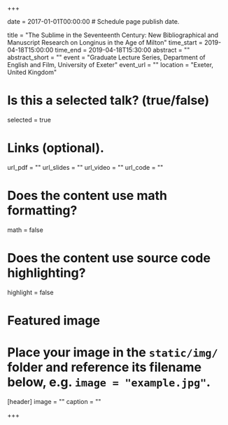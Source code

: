 +++

date = 2017-01-01T00:00:00  # Schedule page publish date.

title = "The Sublime in the Seventeenth Century: New Bibliographical and Manuscript Research on Longinus in the Age of Milton"
time_start = 2019-04-18T15:00:00
time_end = 2019-04-18T15:30:00
abstract = ""
abstract_short = ""
event = "Graduate Lecture Series, Department of English and Film, University of Exeter"
event_url = ""
location = "Exeter, United Kingdom"

# Is this a selected talk? (true/false)
selected = true

# Links (optional).
url_pdf = ""
url_slides = ""
url_video = ""
url_code = ""

# Does the content use math formatting?
math = false

# Does the content use source code highlighting?
highlight = false

# Featured image
# Place your image in the `static/img/` folder and reference its filename below, e.g. `image = "example.jpg"`.
[header]
image = ""
caption = ""

+++
